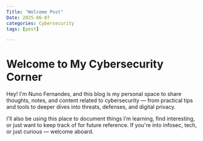 ```yaml
---
Title: "Welcome Post"
Date: 2025-06-07
categories: Cybersecurity
tags: [post]

---
```



# Welcome to My Cybersecurity Corner


Hey! I'm Nuno Fernandes, and this blog is my personal space to share thoughts, notes, and content related to cybersecurity — from practical tips and tools to deeper dives into threats, defenses, and digital privacy.

I'll also be using this place to document things I’m learning, find interesting, or just want to keep track of for future reference.
If you're into infosec, tech, or just curious — welcome aboard.